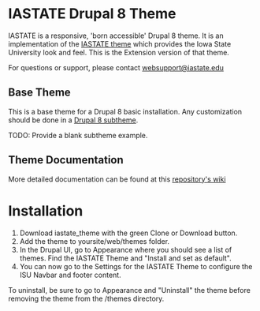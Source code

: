 # IASTATE Drupal 8 Theme
IASTATE is a responsive, 'born accessible' Drupal 8 theme. It is an implementation of the [IASTATE theme](https://github.com/isubit/iastate_theme) which provides the Iowa State University look and feel.  This is the Extension version of that theme.

For questions or support, please contact websupport@iastate.edu

## Base Theme
This is a base theme for a Drupal 8 basic installation. Any customization should be done in a [Drupal 8 subtheme](https://www.drupal.org/docs/8/theming-drupal-8/creating-a-drupal-8-sub-theme-or-sub-theme-of-sub-theme). 

TODO: Provide a blank subtheme example.

## Theme Documentation
More detailed documentation can be found at this [repository's wiki](https://github.com/isubit/iastate_theme/wiki/)

# Installation
1. Download iastate_theme with the green Clone or Download button.
2. Add the theme to yoursite/web/themes folder.
3. In the Drupal UI, go to Appearance where you should see a list of themes. Find the IASTATE Theme and "Install and set as default".
4. You can now go to the Settings for the IASTATE Theme to configure the ISU Navbar and footer content.

To uninstall, be sure to go to Appearance and "Uninstall" the theme before removing the theme from the /themes directory.
